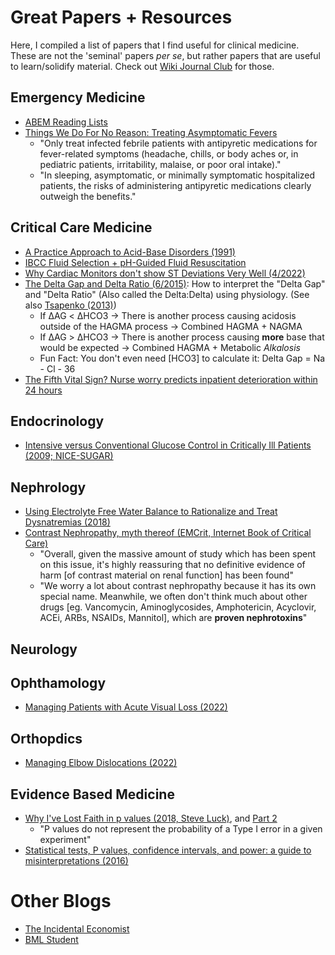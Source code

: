 # Great Papers + Resources

Here, I compiled a list of papers that I find useful for clinical medicine. These are not the 'seminal' papers *per se*, but rather papers that are useful to learn/solidify material. Check out [Wiki Journal Club](https://www.wikijournalclub.org/wiki/Main_Page) for those. 

## Emergency Medicine
- [ABEM Reading Lists](https://www.abem.org/public/stay-certified/lifelong-learning-and-self-assessment-(lls)/reading-lists/archived-llsa-reading-lists)
- [Things We Do For No Reason: Treating Asymptomatic Fevers](https://shmpublications.onlinelibrary.wiley.com/doi/full/10.12788/jhm.3433)
	- "Only treat infected febrile patients with antipyretic medications for fever-related symptoms (headache, chills, or body aches or, in pediatric patients, irritability, malaise, or poor oral intake)."
	- "In sleeping, asymptomatic, or minimally symptomatic hospitalized patients, the risks of administering antipyretic medications clearly outweigh the benefits."

## Critical Care Medicine

- [A Practice Approach to Acid-Base Disorders (1991)](pdfs/papers/A%20Practical%20Approach%20to%20Acid-Base%20Disorders.pdf)
- [IBCC Fluid Selection + pH-Guided Fluid Resuscitation](https://emcrit.org/ibcc/fluid/)
- [Why Cardiac Monitors don't show ST Deviations Very Well (4/2022)](https://hqmeded-ecg.blogspot.com/2022/04/what-do-you-think-when-you-see-st.html?m=1)
- [The Delta Gap and Delta Ratio (6/2015)](https://derangedphysiology.com/main/cicm-primary-exam/required-reading/acid-base-physiology/Chapter%20705/delta-gap-and-delta-ratio): How to interpret the "Delta Gap" and "Delta Ratio" (Also called the Delta:Delta) using physiology. (See also [Tsapenko (2013)](https://www.ncbi.nlm.nih.gov/pmc/articles/PMC3562975/))
	- If ΔAG < ΔHCO3 → There is another process causing acidosis outside of the HAGMA process → Combined HAGMA + NAGMA
	- If ΔAG > ΔHCO3 → There is another process causing **more** base that would be expected → Combined HAGMA + Metabolic *Alkalosis*
	- Fun Fact: You don't even need [HCO3] to calculate it: Delta Gap = Na - Cl - 36
- [The Fifth Vital Sign? Nurse worry predicts inpatient deterioration within 24 hours](pdfs/papers/The%20Fifth%20Vital%20Sign%20Nurse%20Worry%20Predicts%20Deterioration.pdf)

## Endocrinology

- [Intensive versus Conventional Glucose Control in Critically Ill Patients (2009; NICE-SUGAR)](pdfs/papers/Intensive%20versus%20Conventional%20Glucose%20Control%20in%20Critically%20Ill%20Patients.pdf)

## Nephrology

- [Using Electrolyte Free Water Balance to Rationalize and Treat Dysnatremias (2018)](pdfs/papers/Using%20Electrolyte%20Free%20Water%20Balance%20to%20Rationalize%20and%20Treat%20Dysnatremias.pdf)
- [Contrast Nephropathy, myth thereof (EMCrit, Internet Book of Critical Care)](https://emcrit.org/ibcc/contrast/)
	- "Overall, given the massive amount of study which has been spent on this issue, it's highly reassuring that no definitive evidence of harm [of contrast material on renal function] has been found"
	- "We worry a lot about contrast nephropathy because it has its own special name.  Meanwhile, we often don't think much about other drugs [eg. Vancomycin, Aminoglycosides, Amphotericin, Acyclovir, ACEi, ARBs, NSAIDs, Mannitol], which are **proven nephrotoxins**"

## Neurology

## Ophthamology

- [Managing Patients with Acute Visual Loss (2022)](pdfs/papers/Managing%20Patients%20with%20Acute%20Visual%20Loss.pdf)

## Orthopdics

- [Managing Elbow Dislocations (2022)](pdfs/papers/Managing%20Elbow%20Dislocations.pdf)

## Evidence Based Medicine

- [Why I've Lost Faith in p values (2018, Steve Luck)](https://lucklab.ucdavis.edu/blog/2018/4/19/why-i-lost-faith-in-p-values), and [Part 2](https://lucklab.ucdavis.edu/blog/2018/4/28/why-ive-lost-faith-in-p-values-part-2)
	- "P values do not represent the probability of a Type I error in a given experiment"
- [Statistical tests, P values, confidence intervals, and power: a guide to misinterpretations (2016)](pdfs/papers/Statistical%20tests,%20P%20values,%20confidence%20intervals,%20and%20power.pdf)
	

# Other Blogs

- [The Incidental Economist](https://theincidentaleconomist.com/wordpress/)
- [BML Student](https://www.bmj.com/student)